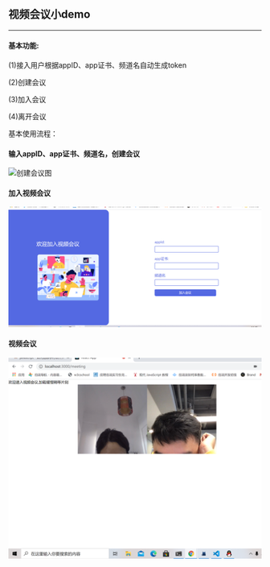 ## 视频会议小demo

***
#### 基本功能:

(1)接入用户根据appID、app证书、频道名自动生成token

(2)创建会议

(3)加入会议

(4)离开会议

基本使用流程：

#### 输入appID、app证书、频道名，创建会议
![创建会议图](./image/creat.png)

#### 加入视频会议
![加入会议图](./image/join.png)
#### 视频会议
![视频会议图](./image/test.png)